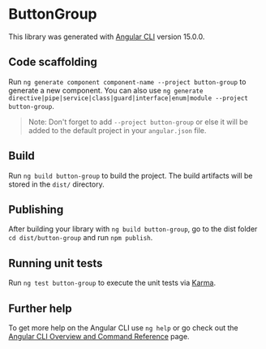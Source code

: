 # ButtonGroup

This library was generated with [Angular CLI](https://github.com/angular/angular-cli) version 15.0.0.

## Code scaffolding

Run `ng generate component component-name --project button-group` to generate a new component. You can also use `ng generate directive|pipe|service|class|guard|interface|enum|module --project button-group`.
> Note: Don't forget to add `--project button-group` or else it will be added to the default project in your `angular.json` file. 

## Build

Run `ng build button-group` to build the project. The build artifacts will be stored in the `dist/` directory.

## Publishing

After building your library with `ng build button-group`, go to the dist folder `cd dist/button-group` and run `npm publish`.

## Running unit tests

Run `ng test button-group` to execute the unit tests via [Karma](https://karma-runner.github.io).

## Further help

To get more help on the Angular CLI use `ng help` or go check out the [Angular CLI Overview and Command Reference](https://angular.io/cli) page.
